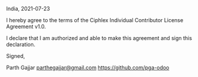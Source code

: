 India, 2021-07-23

I hereby agree to the terms of the Ciphlex Individual Contributor License
Agreement v1.0.

I declare that I am authorized and able to make this agreement and sign this
declaration.

Signed,

Parth Gajjar parthegajjar@gmail.com https://github.com/pga-odoo
